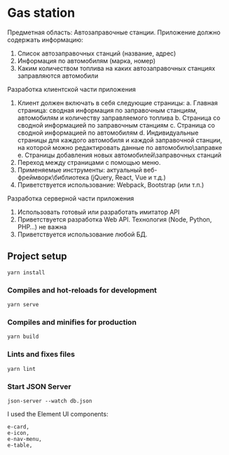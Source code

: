 # Gas station
Предметная область: Автозаправочные станции. 
Приложение должно содержать информацию:
1.	Список автозаправочных станций (название, адрес)
2.	Информация по автомобилям (марка, номер)
3.	Каким количеством топлива на каких автозаправочных станциях заправляются автомобили

Разработка клиентской части приложения 
1.	Клиент должен включать в себя следующие страницы:
a.	Главная страница: сводная информация по заправочным станциям, автомобилям и количеству заправляемого топлива
b.	Страница со сводной информацией по заправочным станциям
c.	Страница со сводной информацией по автомобилям
d.	Индивидуальные страницы для каждого автомобиля и каждой заправочной станции, на которой можно редактировать данные по автомобилю\заправке
e.	Страницы добавления новых автомобилей\заправочных станций
2.	Переход между страницами с помощью меню.
3.	Применяемые инструменты: актуальный веб-фреймворк\библиотека (jQuery, React, Vue и т.д.)
4.	Приветствуется использование: Webpack, Bootstrap (или т.п.)


Разработка серверной части приложения
1.	Использовать готовый или разработать имитатор API
2.	Приветствуется разработка Web API. Технология (Node, Python, PHP…) не важна
3.	Приветствуется использование любой БД.

## Project setup
```
yarn install
```

### Compiles and hot-reloads for development
```
yarn serve
```

### Compiles and minifies for production
```
yarn build
```

### Lints and fixes files
```
yarn lint
```


### Start JSON Server
```
json-server --watch db.json
```

I used the Element UI components:
```
e-card,
e-icon,
e-nav-menu,
e-table,
```